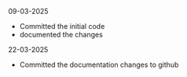 09-03-2025
- Committed the initial code
- documented the changes

22-03-2025
- Committed the documentation changes to github
